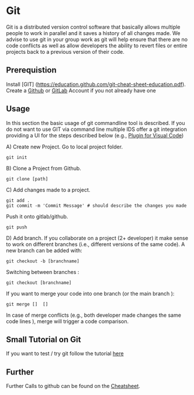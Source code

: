 # Git 

Git is a distributed version control software that basically allows multiple people to work in parallel and it saves a history of all changes made. 
We advise to use git in your group work as git will help ensure that there are no code conflicts as well as allow developers the ability to revert files or entire projects back to a previous version of their code.
## Prerequistion 
Install [GIT] (https://education.github.com/git-cheat-sheet-education.pdf).
Create a [Github](www.github.com) or [GitLab](www.gitlab.com) Account if you not already have one 

## Usage 
In this section the basic usage of git commandline tool is described. 
If you do not want to use GIT via command line multiple IDS offer a git integration providing a UI for the steps described below (e.g.,
[Plugin for Visual Code](https://code.visualstudio.com/docs/sourcecontrol/overview))


A) Create new Project. 
Go to local project folder. 
```
git init
```
B) Clone a Project from Github. 
```
git clone [path]
```

C) Add changes made to a project. 
```
git add .
git commit -m 'Commit Message' # should describe the changes you made
```
Push it onto gitlab/github. 
```
git push 
```
D) Add branch. 
If you collaborate on a project (2+ developer) it make sense to work on different branches (i.e., different versions of the same code). 
A new branch can be added with: 
```
git checkout -b [branchname]
```
Switching between branches : 
```
git checkout [branchname]
```
If you want to merge your code into one branch (or the main branch ):
```
git merge []  []
```
In case of merge conflicts (e.g., both developer made changes the same code lines ), merge will trigger a code comparison. 

## Small Tutorial on Git 
If you want to test / try git follow the tutorial [here](https://towardsdatascience.com/an-easy-beginners-guide-to-git-2d5a99682a4c)

## Further 
Further Calls to github can be found on the [Cheatsheet](https://education.github.com/git-cheat-sheet-education.pdf).